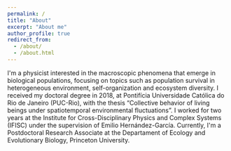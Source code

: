 ```yaml
---
permalink: /
title: "About"
excerpt: "About me"
author_profile: true
redirect_from: 
  - /about/
  - /about.html
---
```


I'm a physicist interested in the macroscopic phenomena that emerge in biological populations, focusing on topics such as population survival in heterogeneous environment, self-organization and ecosystem diversity. I received my doctoral degree in 2018, at Pontifícia Universidade Católica do Rio de Janeiro (PUC-Rio), with the thesis “Collective behavior of living beings under spatiotemporal environmental fluctuations”. I worked for two years at the Institute for Cross-Disciplinary Physics and Complex Systems (IFISC) under the supervision of Emilio Hernández-García. Currently, I'm a Postdoctoral Research Associate at the Departament of Ecology and Evolutionary Biology, Princeton University.



